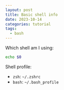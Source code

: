 ```yaml
---
layout: post
title: Basic shell info
date: 2023-10-14
categories: tutorial
tags:
  - bash
---
```



Which shell am I using:
```bash
echo $0
```

Shell profile:
* `zsh`: `~/.zshrc`
* `bash`: `~/.bash_profile`